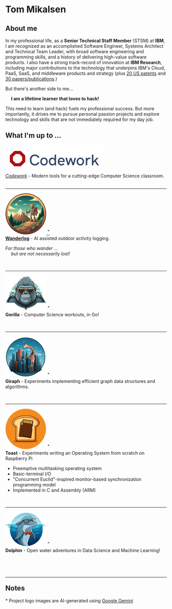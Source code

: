 <!--
Copyright (c) 2024 Thomas Mikalsen. Subject to the MIT License 
-->
Tom Mikalsen
============

About me
--------
In my professional life, as a **Senior Technical Staff Member** (STSM) at **IBM**,
I am recognized as an accomplished Software Engineer, Systems Architect and
Technical Team Leader, with broad software engineering and programming skills,
and a history of delivering high-value software products. I also have a strong
track-record of innovation at **IBM Research**, including major contributions to the
technology that underpins IBM's Cloud, PaaS, SaaS, and middleware products and
strategy (plus [20 US patents](./patents.md) and [30 papers/publications](./pubs.md).)

But there's another side to me...<br>

&emsp; **I am a lifetime learner that loves to hack!**<br>

This need to learn (and hack) fuels my professional success. But more
importantly, it drives me to pursue personal passion projects and explore
technology and skills that are not immediately required for my day job.  

## What I'm up to ...

[![alt codework](./codework/codework-icon.png)<br>
*Codework*](https://www.codework.us/) - Modern tools for a cutting-edge Computer Science classroom.
<br><br><hr>

[![alt wanderlog](./wanderlog/wanderlog-icon.png) <sup>*</sup><br>
**Wanderlog**](./wanderlog/wanderlog.md) - AI assisted outdoor activity logging.<br>

<i>For those who wander ... <br>
&emsp; but are not necessarily lost!</i>

<br><hr>

![alt gorilla](./gorilla/gorilla-icon.png)  <sup>*</sup><br>
**Gorilla** - Computer Science workouts, in Go!

<br><hr>

![alt giraph](./giraph/giraph-icon.png) <sup>*</sup><br>
**Giraph** - Experiments implementing efficient graph data structures and
algorithms.

<br><hr>

![alt toast](./toast/toast-icon.png) <sup>*</sup><br>
**Toast** - Experiments writing an Operating System from scratch on Raspberry Pi
- Preemptive multitasking operating system 
- Basic-terminal I/O
- "Concurrent Euclid"-inspired monitor-based synchronization programming model
- Implemented in C and Assembly (ARM)

<br><hr>

![alt dolphin](./dolphin/dolphin-icon.png) <sup>*</sup><br>
**Dolphin** - Open water adventures in Data Science and Machine Learning!




<br><hr>
Notes
-----

\* Project logo images are AI-generated using [Google Gemini](https://gemini.google.com/)